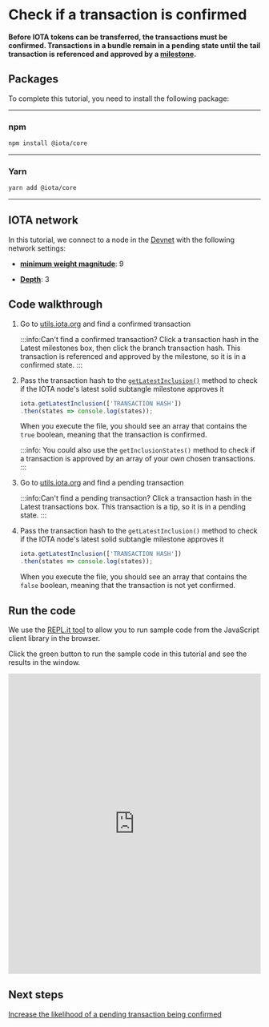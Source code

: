 # Check if a transaction is confirmed

**Before IOTA tokens can be transferred, the transactions must be confirmed. Transactions in a bundle remain in a pending state until the tail transaction is referenced and approved by a [milestone](root://getting-started/1.1/the-tangle/the-coordinator.md).**

## Packages

To complete this tutorial, you need to install the following package:

--------------------
### npm
```bash
npm install @iota/core
```
---
### Yarn
```bash
yarn add @iota/core
```
--------------------

## IOTA network

In this tutorial, we connect to a node in the [Devnet](root://getting-started/1.1/networks/overview.md) with the following network settings:

- **[minimum weight magnitude](root://getting-started/1.1/first-steps/sending-transactions.md#doing-proof-of-work)**: 9

- **[Depth](root://getting-started/1.1/first-steps/sending-transactions.md#choosing-a-depth)**: 3

## Code walkthrough

1. Go to [utils.iota.org](https://utils.iota.org/) and find a confirmed transaction

    :::info:Can't find a confirmed transaction?
    Click a transaction hash in the Latest milestones box, then click the branch transaction hash. This transaction is referenced and approved by the milestone, so it is in a confirmed state.
    :::

2. Pass the transaction hash to the [`getLatestInclusion()`](https://github.com/iotaledger/iota.js/blob/next/api_reference.md#module_core.getLatestInclusion) method to check if the IOTA node's latest solid subtangle milestone approves it

    ```js
   iota.getLatestInclusion(['TRANSACTION HASH'])
    .then(states => console.log(states));
    ```

    When you execute the file, you should see an array that contains the `true` boolean, meaning that the transaction is confirmed.

    :::info:
    You could also use the `getInclusionStates()` method to check if a transaction is approved by an array of your own chosen transactions.
    :::

5. Go to [utils.iota.org](https://utils.iota.org) and find a pending transaction

    :::info:Can't find a pending transaction?
    Click a transaction hash in the Latest transactions box. This transaction is a tip, so it is in a pending state.
    :::

6. Pass the transaction hash to the `getLatestInclusion()` method to check if the IOTA node's latest solid subtangle milestone approves it

    ```js
   iota.getLatestInclusion(['TRANSACTION HASH'])
    .then(states => console.log(states));
    ```

    When you execute the file, you should see an array that contains the `false` boolean, meaning that the transaction is not yet confirmed.

## Run the code

We use the [REPL.it tool](https://repl.it) to allow you to run sample code from the JavaScript client library in the browser.

Click the green button to run the sample code in this tutorial and see the results in the window.

<iframe height="600px" width="100%" src="https://repl.it/@jake91/Check-transaction-confirmation?lite=true" scrolling="no" frameborder="no" allowtransparency="true" allowfullscreen="true" sandbox="allow-forms allow-pointer-lock allow-popups allow-same-origin allow-scripts allow-modals"></iframe>

## Next steps

[Increase the likelihood of a pending transaction being confirmed](../js/confirm-pending-bundle.md)

